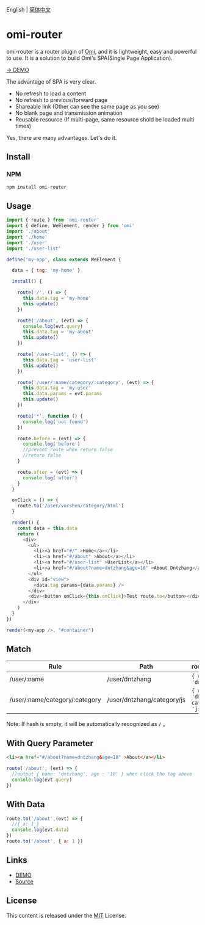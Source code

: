 ﻿English | [简体中文](./README.CN.md) 

# omi-router

omi-router is a router plugin of [Omi](https://tencent.github.io/omi/), and it is lightweight, easy and powerful to use. It is a solution to build Omi's SPA(Single Page Application).

[→ DEMO](https://tencent.github.io/omi/packages/omi-router/examples/spa/build/)

The advantage of SPA is very clear.

* No refresh to load a content
* No refresh to previous/forward page
* Shareable link (Other can see the same page as you see)
* No blank page and transmission animation
* Reusable resource (If multi-page, same resource shold be loaded multi times)

Yes, there are many advantages. Let's do it.


## Install


### NPM

```js
npm install omi-router
```

## Usage

```js
import { route } from 'omi-router'
import { define, WeElement, render } from 'omi'
import './about'
import './home'
import './user'
import './user-list'

define('my-app', class extends WeElement {

  data = { tag: 'my-home' }

  install() {

    route('/', () => {
      this.data.tag = 'my-home'
      this.update()
    })

    route('/about', (evt) => {
      console.log(evt.query)
      this.data.tag = 'my-about'
      this.update()
    })

    route('/user-list', () => {
      this.data.tag = 'user-list'
      this.update()
    })

    route('/user/:name/category/:category', (evt) => {
      this.data.tag = 'my-user'
      this.data.params = evt.params
      this.update()
    })

    route('*', function () {
      console.log('not found')
    })

    route.before = (evt) => {
      console.log('before')
      //prevent route when return false
      //return false
    }

    route.after = (evt) => {
      console.log('after')
    }
  }

  onClick = () => {
    route.to('/user/vorshen/category/html')
  }

  render() {
    const data = this.data
    return (
      <div>
        <ul>
          <li><a href="#/" >Home</a></li>
          <li><a href="#/about" >About</a></li>
          <li><a href="#/user-list" >UserList</a></li>
          <li><a href="#/about?name=dntzhang&age=18" >About Dntzhang</a></li>
        </ul>
        <div id="view">
          <data.tag params={data.params} />
        </div>
        <div><button onClick={this.onClick}>Test route.to</button></div>
      </div>
    )
  }
})

render(<my-app />, "#container")
```

## Match

| Rule | Path | route.params |
|---------|------|--------|
| /user/:name | /user/dntzhang | `{ name: 'dntzhang' }` |
| /user/:name/category/:category | /user/dntzhang/category/js | `{ name: 'dntzhang', category: 'js' }` |

Note: If hash is empty, it will be automatically recognized as `/` 。

## With Query Parameter

```html
<li><a href="#/about?name=dntzhang&age=18" >About</a></li>
```

```js
route('/about', (evt) => {
  //output { name: 'dntzhang', age : '18' } when click the tag above
  console.log(evt.query)
})
```

## With Data

```js
route.to('/about',(evt) => {
  //{ a: 1 }
  console.log(evt.data)
})
route.to('/about', { a: 1 })
```

## Links

* [DEMO](https://tencent.github.io/omi/packages/omi-router/examples/simple/)
* [Source](https://github.com/Tencent/omi/tree/master/packages/omi-router/examples/simple)

## License
This content is released under the [MIT](http://opensource.org/licenses/MIT) License.
